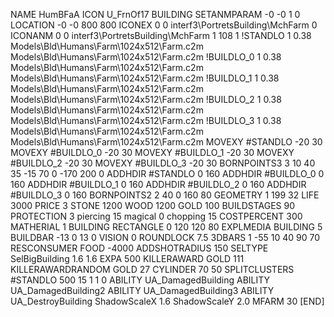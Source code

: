 NAME HumBFaA
ICON U_FrnOf17
BUILDING
SETANMPARAM -0 -0 1 0
LOCATION -0 -0 800 800
ICONEX 0 0 interf3\PortretsBuilding\MchFarm 0
ICONANM 0 0 interf3\PortretsBuilding\MchFarm 1 108 1
!STANDLO      1 0.38 Models\Bld\Humans\Farm\1024x512\Farm.c2m Models\Bld\Humans\Farm\1024x512\Farm.c2m
!BUILDLO_0    1 0.38 Models\Bld\Humans\Farm\1024x512\Farm.c2m Models\Bld\Humans\Farm\1024x512\Farm.c2m
!BUILDLO_1    1 0.38 Models\Bld\Humans\Farm\1024x512\Farm.c2m Models\Bld\Humans\Farm\1024x512\Farm.c2m
!BUILDLO_2    1 0.38 Models\Bld\Humans\Farm\1024x512\Farm.c2m Models\Bld\Humans\Farm\1024x512\Farm.c2m
!BUILDLO_3    1 0.38 Models\Bld\Humans\Farm\1024x512\Farm.c2m Models\Bld\Humans\Farm\1024x512\Farm.c2m
MOVEXY #STANDLO   -20 30
MOVEXY #BUILDLO_0 -20 30
MOVEXY #BUILDLO_1 -20 30
MOVEXY #BUILDLO_2 -20 30
MOVEXY #BUILDLO_3 -20 30
BORNPOINTS3 3 10 40 35 -15 70 0 -170 200 0
ADDHDIR #STANDLO 0 160
ADDHDIR #BUILDLO_0 0 160
ADDHDIR #BUILDLO_1 0 160
ADDHDIR #BUILDLO_2 0 160
ADDHDIR #BUILDLO_3 0 160
BORNPOINTS2  2 40 0 160 80
GEOMETRY 1 199 32
LIFE     3000
PRICE 3 STONE 1200 WOOD 1200 GOLD 100
BUILDSTAGES 90
PROTECTION 3 piercing 15 magical 0 chopping 15
COSTPERCENT 300
MATHERIAL 1 BUILDING
RECTANGLE    0 120 120 80
EXPLMEDIA BUILDING 5
BUILDBAR -13 0 13 0
VISION 0
ROUNDLOCK 7.5
3DBARS 1 -55 10 40 90 70
RESCONSUMER FOOD -4000
ADDSHOTRADIUS 150
SELTYPE SelBigBuilding 1.6 1.6
EXPA 500
KILLERAWARD             GOLD 111
KILLERAWARDRANDOM       GOLD 27
CYLINDER 70 50
SPLITCLUSTERS #STANDLO 500 15 1 1 0
ABILITY UA_DamagedBuilding
ABILITY UA_DamagedBuilding2
ABILITY UA_DamagedBuilding3
ABILITY UA_DestroyBuilding
ShadowScaleX 1.6
ShadowScaleY 2.0
MFARM 30
[END]
